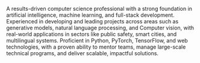 A results-driven computer science professional with a strong foundation in artificial intelligence, machine learning, and full-stack development. Experienced in developing and leading projects across areas such as generative models, natural language processing, and Computer vision, with real-world applications in sectors like public safety, smart cities, and multilingual systems. Proficient in Python, PyTorch, TensorFlow, and web technologies, with a proven ability to mentor teams, manage large-scale technical programs, and deliver scalable, impactful solutions.
